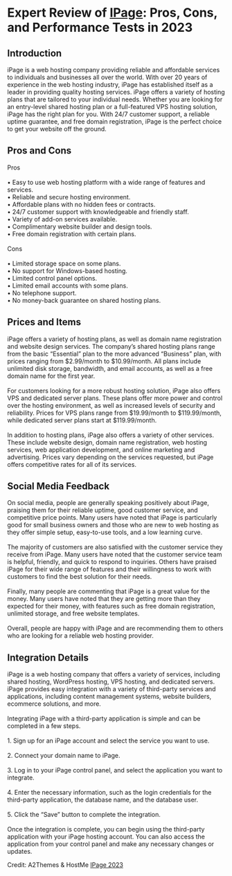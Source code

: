 <h1>Expert Review of <a href="https://a2themes.com/ipage-reviews">IPage</a>: Pros, Cons, and Performance Tests in 2023</h1>
<h2>Introduction</h2>
iPage is a web hosting company providing reliable and affordable services to individuals and businesses all over the world. With over 20 years of experience in the web hosting industry, iPage has established itself as a leader in providing quality hosting services. iPage offers a variety of hosting plans that are tailored to your individual needs. Whether you are looking for an entry-level shared hosting plan or a full-featured VPS hosting solution, iPage has the right plan for you. With 24/7 customer support, a reliable uptime guarantee, and free domain registration, iPage is the perfect choice to get your website off the ground.
<h2>Pros and Cons</h2>
Pros<br><br>• Easy to use web hosting platform with a wide range of features and services.<br>• Reliable and secure hosting environment.<br>• Affordable plans with no hidden fees or contracts.<br>• 24/7 customer support with knowledgeable and friendly staff.<br>• Variety of add-on services available.<br>• Complimentary website builder and design tools.<br>• Free domain registration with certain plans.<br><br>Cons<br><br>• Limited storage space on some plans.<br>• No support for Windows-based hosting.<br>• Limited control panel options.<br>• Limited email accounts with some plans.<br>• No telephone support.<br>• No money-back guarantee on shared hosting plans.
<h2>Prices and Items</h2>
iPage offers a variety of hosting plans, as well as domain name registration and website design services. The company’s shared hosting plans range from the basic “Essential” plan to the more advanced “Business” plan, with prices ranging from $2.99/month to $10.99/month. All plans include unlimited disk storage, bandwidth, and email accounts, as well as a free domain name for the first year.<br><br>For customers looking for a more robust hosting solution, iPage also offers VPS and dedicated server plans. These plans offer more power and control over the hosting environment, as well as increased levels of security and reliability. Prices for VPS plans range from $19.99/month to $119.99/month, while dedicated server plans start at $119.99/month.<br><br>In addition to hosting plans, iPage also offers a variety of other services. These include website design, domain name registration, web hosting services, web application development, and online marketing and advertising. Prices vary depending on the services requested, but iPage offers competitive rates for all of its services.
<h2>Social Media Feedback</h2>
On social media, people are generally speaking positively about iPage, praising them for their reliable uptime, good customer service, and competitive price points. Many users have noted that iPage is particularly good for small business owners and those who are new to web hosting as they offer simple setup, easy-to-use tools, and a low learning curve.<br><br>The majority of customers are also satisfied with the customer service they receive from iPage. Many users have noted that the customer service team is helpful, friendly, and quick to respond to inquiries. Others have praised iPage for their wide range of features and their willingness to work with customers to find the best solution for their needs.<br><br>Finally, many people are commenting that iPage is a great value for the money. Many users have noted that they are getting more than they expected for their money, with features such as free domain registration, unlimited storage, and free website templates.<br><br>Overall, people are happy with iPage and are recommending them to others who are looking for a reliable web hosting provider.
<h2>Integration Details</h2>
iPage is a web hosting company that offers a variety of services, including shared hosting, WordPress hosting, VPS hosting, and dedicated servers. iPage provides easy integration with a variety of third-party services and applications, including content management systems, website builders, ecommerce solutions, and more. <br><br>Integrating iPage with a third-party application is simple and can be completed in a few steps. <br><br>1. Sign up for an iPage account and select the service you want to use.<br><br>2. Connect your domain name to iPage.<br><br>3. Log in to your iPage control panel, and select the application you want to integrate.<br><br>4. Enter the necessary information, such as the login credentials for the third-party application, the database name, and the database user.<br><br>5. Click the “Save” button to complete the integration.<br><br>Once the integration is complete, you can begin using the third-party application with your iPage hosting account. You can also access the application from your control panel and make any necessary changes or updates.
<p>Credit: A2Themes & HostMe <a href="https://a2themes.com/ipage-reviews">IPage 2023</a></p>
